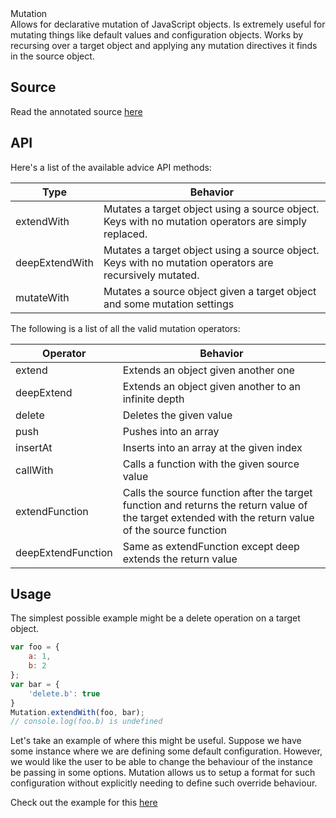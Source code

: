 <div class="project-header">
<div class="project-name">Mutation</div>
<div class="intro">
Allows for declarative mutation of JavaScript objects. Is extremely useful for mutating things like default values and configuration objects.
Works by recursing over a target object and applying any mutation directives it finds in the source object.
</div></div>

## Source ##

Read the annotated source <a href="mutation.js.html" target="_blank">here</a>

<div class="clear"></div>
<div class="spacer"></div>

## API ##

Here's a list of the available advice API methods:

| Type      |  Behavior  |
| ------------ | ------------------------------------------------------------------------------------------- |
| extendWith    | Mutates a target object using a source object. Keys with no mutation operators are simply replaced. |
| deepExtendWith       |  Mutates a target object using a source object. Keys with no mutation operators are recursively mutated. |
| mutateWith   | Mutates a source object given a target object and some mutation settings |

The following is a list of all the valid mutation operators:

| Operator      |  Behavior  |
| ------------ | ------------------------------------------------------------------------------------------- |
| extend    | Extends an object given another one |
| deepExtend       |  Extends an object given another to an infinite depth |
| delete   | Deletes the given value |
| push   | Pushes into an array |
| insertAt   | Inserts into an array at the given index |
| callWith   | Calls a function with the given source value |
| extendFunction   | Calls the source function after the target function and returns the return value of the target extended with the return value of the source function |
| deepExtendFunction   | Same as extendFunction except deep extends the return value |

## Usage ##

<div class="left">
	The simplest possible example might be a delete operation on a target object.
</div>

```javascript
var foo = {
	a: 1,
	b: 2
};
var bar = {
	'delete.b': true
}
Mutation.extendWith(foo, bar);
// console.log(foo.b) is undefined
```

Let's take an example of where this might be useful. Suppose we have some instance where we are defining some default configuration.
However, we would like the user to be able to change the behaviour of the instance be passing in some options. Mutation allows us
to setup a format for such configuration without explicitly needing to define such override behaviour.

Check out the example for this <a href="examples/example1.md.html">here</a>